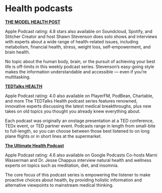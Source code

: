 ---
---
# Health podcasts
 **[THE MODEL HEALTH POST](https://podcasts.apple.com/us/podcast/the-model-health-show/id640246578)**  
 
Apple Podcast rating: 4.8 stars
also available on Soundcloud, Spotify, and Stitcher
Creator and host Shawn Stevenson does solo shows and interviews with experts about a wide range of health-related issues, including metabolism, financial health, stress, weight loss, self-empowerment, and brain health.

No topic about the human body, brain, or the pursuit of achieving your best life is off-limits in this weekly podcast series. Stevenson’s easy-going style makes the information understandable and accessible — even if you’re multitasking.  

 **[TEDTalks HEALTH](https://podcasts.apple.com/us/podcast/ted-health/id470623173)**  
 
Apple Podcast rating: 4.0
also available on PlayerFM, PodBean, Chartable, and more
The TEDTalks Health podcast series features renowned, innovative experts discussing the latest medical breakthroughs, plus new takes on old topics you thought you already knew everything about.

Each podcast was originally an onstage presentation at a TED conference, TEDx event, or TED partner event. Podcasts range in length from small-bite to full-length, so you can choose between those best listened to on long plane flights or in short lines at the supermarket.  


**[The Ultimate Health Podcast](https://podcasts.apple.com/podcast/id921854276)**  

Apple Podcast rating: 4.6
also available on Google Podcasts
Co-hosts Marni Wasserman and Dr. Jesse Chappus interview natural health and wellness experts on topics such as meditation, diet, and insomnia.

The core focus of this podcast series is empowering the listener to make proactive choices about health, by providing holistic information and alternative viewpoints to mainstream medical thinking.

